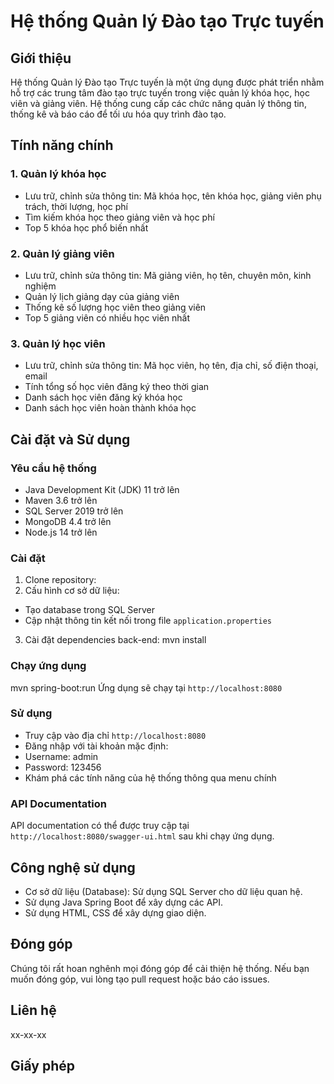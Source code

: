 # Hệ thống Quản lý Đào tạo Trực tuyến

## Giới thiệu
Hệ thống Quản lý Đào tạo Trực tuyến là một ứng dụng được phát triển nhằm hỗ trợ các trung tâm đào tạo trực tuyến trong việc quản lý khóa học, học viên và giảng viên. Hệ thống cung cấp các chức năng quản lý thông tin, thống kê và báo cáo để tối ưu hóa quy trình đào tạo.

## Tính năng chính

### 1. Quản lý khóa học
- Lưu trữ, chỉnh sửa thông tin: Mã khóa học, tên khóa học, giảng viên phụ trách, thời lượng, học phí
- Tìm kiếm khóa học theo giảng viên và học phí
- Top 5 khóa học phổ biến nhất

### 2. Quản lý giảng viên
- Lưu trữ, chỉnh sửa thông tin: Mã giảng viên, họ tên, chuyên môn, kinh nghiệm
- Quản lý lịch giảng dạy của giảng viên
- Thống kê số lượng học viên theo giảng viên
- Top 5 giảng viên có nhiều học viên nhất

### 3. Quản lý học viên
- Lưu trữ, chỉnh sửa thông tin: Mã học viên, họ tên, địa chỉ, số điện thoại, email
- Tính tổng số học viên đăng ký theo thời gian
- Danh sách học viên đăng ký khóa học
- Danh sách học viên hoàn thành khóa học

## Cài đặt và Sử dụng

### Yêu cầu hệ thống
- Java Development Kit (JDK) 11 trở lên
- Maven 3.6 trở lên
- SQL Server 2019 trở lên
- MongoDB 4.4 trở lên
- Node.js 14 trở lên

### Cài đặt
1. Clone repository:
2. Cấu hình cơ sở dữ liệu:
- Tạo database trong SQL Server
- Cập nhật thông tin kết nối trong file `application.properties`
3. Cài đặt dependencies back-end:
mvn install

### Chạy ứng dụng
mvn spring-boot:run
Ứng dụng sẽ chạy tại `http://localhost:8080`

### Sử dụng
- Truy cập vào địa chỉ `http://localhost:8080`
- Đăng nhập với tài khoản mặc định:
- Username: admin
- Password: 123456
- Khám phá các tính năng của hệ thống thông qua menu chính

### API Documentation
API documentation có thể được truy cập tại `http://localhost:8080/swagger-ui.html` sau khi chạy ứng dụng.

## Công nghệ sử dụng
- Cơ sở dữ liệu (Database): Sử dụng SQL Server cho dữ liệu quan hệ.
- Sử dụng Java Spring Boot để xây dựng các API.
- Sử dụng HTML, CSS để xây dựng giao diện.

## Đóng góp
Chúng tôi rất hoan nghênh mọi đóng góp để cải thiện hệ thống. Nếu bạn muốn đóng góp, vui lòng tạo pull request hoặc báo cáo issues.

## Liên hệ
xx-xx-xx

## Giấy phép
